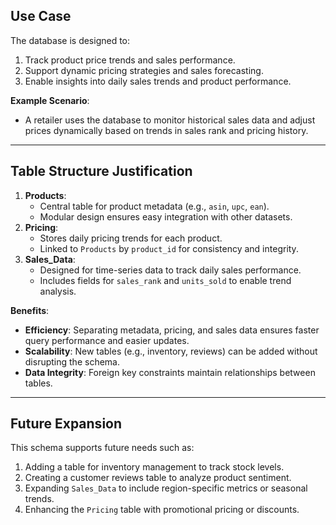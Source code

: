 ## Use Case
The database is designed to:
1. Track product price trends and sales performance.
2. Support dynamic pricing strategies and sales forecasting.
3. Enable insights into daily sales trends and product performance.

**Example Scenario**:
- A retailer uses the database to monitor historical sales data and adjust prices dynamically based on trends in sales rank and pricing history.

---

## Table Structure Justification
1. **Products**:
   - Central table for product metadata (e.g., `asin`, `upc`, `ean`).
   - Modular design ensures easy integration with other datasets.
2. **Pricing**:
   - Stores daily pricing trends for each product.
   - Linked to `Products` by `product_id` for consistency and integrity.
3. **Sales_Data**:
   - Designed for time-series data to track daily sales performance.
   - Includes fields for `sales_rank` and `units_sold` to enable trend analysis.

**Benefits**:
- **Efficiency**: Separating metadata, pricing, and sales data ensures faster query performance and easier updates.
- **Scalability**: New tables (e.g., inventory, reviews) can be added without disrupting the schema.
- **Data Integrity**: Foreign key constraints maintain relationships between tables.

---

## Future Expansion
This schema supports future needs such as:
1. Adding a table for inventory management to track stock levels.
2. Creating a customer reviews table to analyze product sentiment.
3. Expanding `Sales_Data` to include region-specific metrics or seasonal trends.
4. Enhancing the `Pricing` table with promotional pricing or discounts.
